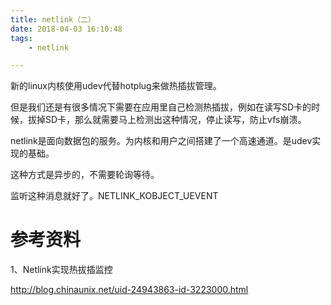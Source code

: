 ```yaml
---
title: netlink（二）
date: 2018-04-03 16:10:48
tags:
	- netlink

---
```




新的linux内核使用udev代替hotplug来做热插拔管理。

但是我们还是有很多情况下需要在应用里自己检测热插拔，例如在读写SD卡的时候，拔掉SD卡，那么就需要马上检测出这种情况，停止读写，防止vfs崩溃。



netlink是面向数据包的服务。为内核和用户之间搭建了一个高速通道。是udev实现的基础。

这种方式是异步的，不需要轮询等待。

监听这种消息就好了。NETLINK_KOBJECT_UEVENT



# 参考资料

1、Netlink实现热拔插监控

http://blog.chinaunix.net/uid-24943863-id-3223000.html

